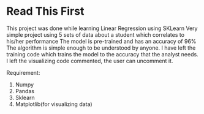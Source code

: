 # Read This First
This project was done while learning Linear Regression using SKLearn
Very simple project using 5 sets of data about a student which correlates to his/her performance
The model is pre-trained and has an accuracy of 96%
The algorithm is simple enough to be understood by anyone.
I have left the training code which trains the model to the accuracy that the analyst needs.
I left the visualizing code commented, the user can uncomment it.

Requirement:
1. Numpy
2. Pandas
3. Sklearn
4. Matplotlib(for visualizing data)
